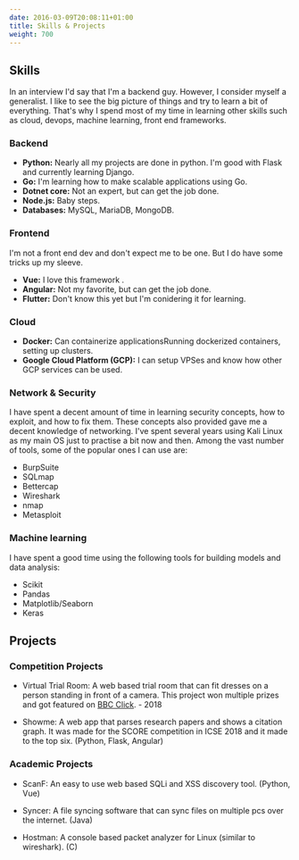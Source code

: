 ```yaml
---
date: 2016-03-09T20:08:11+01:00
title: Skills & Projects
weight: 700
---
```


## Skills

In an interview I'd say that I'm a backend guy. However, I consider myself a generalist. I like to see the big picture of things and try to learn a bit of everything.  That's why I spend most of my time in learning other skills such as cloud, devops, machine learning, front end frameworks.

### Backend

- **Python:** Nearly all my projects are done in python. I'm good with Flask and currently learning Django.
- **Go:** I'm learning how to make scalable applications using Go.
- **Dotnet core:** Not an expert, but can get the job done.
- **Node.js:** Baby steps.
- **Databases:** MySQL, MariaDB, MongoDB.

### Frontend

I'm not a front end dev and don't expect me to be one. But I do have some tricks up my sleeve. 

- **Vue:** I love this framework .
- **Angular:** Not my favorite, but can get the job done.
- **Flutter:** Don't know this yet but I'm conidering it for learning.

### Cloud

- **Docker:** Can containerize applicationsRunning dockerized containers, setting up clusters.
- **Google Cloud Platform (GCP):** I can setup VPSes and know how other GCP services can be used.

### Network & Security

I have spent a decent amount of time in learning security concepts, how to exploit, and how to fix them. These concepts also provided gave me a decent knowledge of networking. I've spent several years using Kali Linux as my main OS just to practise a bit now and then. Among the vast number of tools, some of the popular ones I can use are:
- BurpSuite
- SQLmap
- Bettercap
- Wireshark
- nmap
- Metasploit

### Machine learning

I have spent a good time using the following tools for building models and data analysis:

- Scikit
- Pandas
- Matplotlib/Seaborn
- Keras

## Projects

<!-- ### Pet projects

There's plenty of repositories in my [Github/rafed123](https://github.com/rafed) that you can check out. Here's some of them that I'm proud of:
- 8 puzzle
- Ping and traceroute with icmp -->

### Competition Projects

- Virtual Trial Room: A web based trial room that can fit dresses on a person standing in front of a camera. This project won multiple prizes and got featured on [BBC Click](https://www.youtube.com/watch?v=Bpd7cbYMJns&list=PLzU2sL8m-hnY65dEuAu-o4NkydCxiBtp_). - 2018

- Showme: A web app that parses research papers and shows a citation graph. It was made for the SCORE competition in ICSE 2018 and it made to the top six. (Python, Flask, Angular)

### Academic Projects

- ScanF: An easy to use web based SQLi and XSS discovery tool. (Python, Vue)

- Syncer: A file syncing software that can sync files on multiple pcs over the internet. (Java)

- Hostman: A console based packet analyzer for Linux (similar to wireshark). (C)